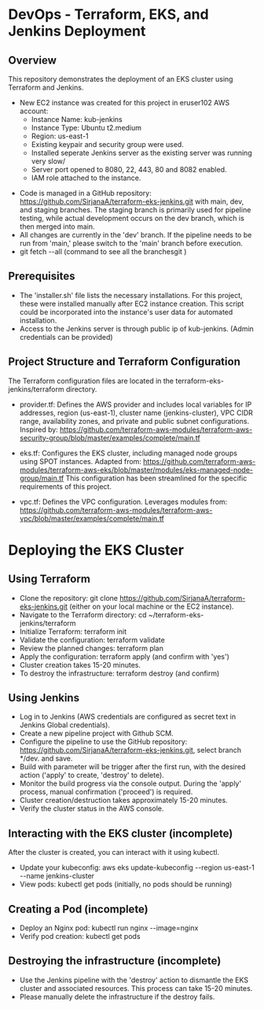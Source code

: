 # DevOps - Terraform, EKS, and Jenkins Deployment

## Overview
This repository demonstrates the deployment of an EKS cluster using Terraform and Jenkins.

- New EC2 instance was created for this project in eruser102 AWS account:
    - Instance Name: kub-jenkins
    - Instance Type: Ubuntu t2.medium
    - Region: us-east-1
    - Existing keypair and security group were used.
    - Installed seperate Jenkins server as the existing server was running very slow/
    - Server port opened to 8080, 22, 443, 80 and 8082 enabled.
    - IAM role attached to the instance. 

* Code is managed in a GitHub repository: https://github.com/SirjanaA/terraform-eks-jenkins.git with main, dev, and staging branches. The staging branch is primarily used for pipeline testing, while actual development occurs on the dev branch, which is then merged into main.
* All changes are currently in the 'dev' branch. If the pipeline needs to be run from 'main,' please switch to the 'main' branch before execution.
* git fetch --all (command to see all the branchesgit )

## Prerequisites
* The 'installer.sh' file lists the necessary installations. For this project, these were installed manually after EC2 instance creation. This script could be incorporated into the instance's user data for automated installation.
*  Access to the Jenkins server is through public ip of kub-jenkins. (Admin credentials can be provided)


## Project Structure and Terraform Configuration
The Terraform configuration files are located in the terraform-eks-jenkins/terraform directory.

* provider.tf: Defines the AWS provider and includes local variables for IP addresses, region (us-east-1), cluster name (jenkins-cluster), VPC CIDR range, availability zones, and private and public subnet configurations. Inspired by: https://github.com/terraform-aws-modules/terraform-aws-security-group/blob/master/examples/complete/main.tf

* eks.tf: Configures the EKS cluster, including managed node groups using SPOT instances. Adapted from: https://github.com/terraform-aws-modules/terraform-aws-eks/blob/master/modules/eks-managed-node-group/main.tf This configuration has been streamlined for the specific requirements of this project.

* vpc.tf: Defines the VPC configuration. Leverages modules from: https://github.com/terraform-aws-modules/terraform-aws-vpc/blob/master/examples/complete/main.tf


# Deploying the EKS Cluster

## Using Terraform
- Clone the repository: git clone https://github.com/SirjanaA/terraform-eks-jenkins.git (either on your local machine or the EC2 instance).
- Navigate to the Terraform directory: cd ~/terraform-eks-jenkins/terraform
- Initialize Terraform: terraform init
- Validate the configuration: terraform validate
- Review the planned changes: terraform plan
- Apply the configuration: terraform apply (and confirm with 'yes')
- Cluster creation takes 15-20 minutes.
- To destroy the infrastructure: terraform destroy (and confirm)

## Using Jenkins
- Log in to Jenkins (AWS credentials are configured as secret text in Jenkins Global credentials).
- Create a new pipeline project with Github SCM.
- Configure the pipeline to use the GitHub repository: https://github.com/SirjanaA/terraform-eks-jenkins.git, select branch */dev. and save.
- Build with parameter will be trigger after the first run, with the desired action ('apply' to create, 'destroy' to delete).
- Monitor the build progress via the console output. During the 'apply' process, manual confirmation ('proceed') is required.
- Cluster creation/destruction takes approximately 15-20 minutes.
- Verify the cluster status in the AWS console.

## Interacting with the EKS cluster (incomplete)
After the cluster is created, you can interact with it using kubectl.

- Update your kubeconfig: aws eks update-kubeconfig --region us-east-1 --name jenkins-cluster
- View pods: kubectl get pods (initially, no pods should be running)

## Creating a Pod (incomplete)
- Deploy an Nginx pod: kubectl run nginx --image=nginx
- Verify pod creation: kubectl get pods

## Destroying the infrastructure (incomplete)
- Use the Jenkins pipeline with the 'destroy' action to dismantle the EKS cluster and associated resources. This process can take 15-20 minutes.
- Please manually delete the infrastructure if the destroy fails. 

